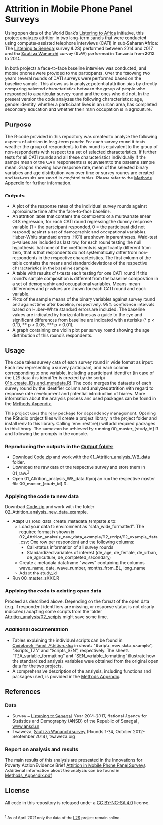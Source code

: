 # Attrition in Mobile Phone Panel Surveys

Using open data of the World Bank’s [Listening to Africa](https://www.worldbank.org/en/programs/listening-to-africa) initiative, this project analyzes attrition in two long-term panels that were conducted using computer-assisted telephone interviews (CATI) in sub-Saharan Africa: The [Listening to Senegal](https://www.ansd.sn/index.php?option=com_content&view=article&id=344) survey (L2S) performed between 2014 and 2017 and the [Sauti za Wananchi](https://twaweza.org/amplifying-citizen-voices/sauti-za-wananchi/) survey (SzW) performed in Tanzania from 2012 to 2014.<br>

In both projects a face-to-face baseline interview was conducted, and mobile phones were provided to the participants. 
Over the following two years several rounds of CATI surveys were performed based on the baseline sample. 
This allows us to analyze potential attrition bias by directly comparing selected characteristics between the group of people who responded to a particular survey round and the ones who did not. In the present version the code analyzes the following characteristics: age, gender identity, whether a participant lives in an urban area, has completed secondary education and whether their main occupation is in agriculture. 

## Purpose
The R-code provided in this repository was created to analyze the following aspects of attrition in long-term panels: For each survey round it tests weather the group of respondents to this round is equivalent to the group of non-respondents with respect to a set of selected characteristics.
If further tests for all CATI rounds and all these characteristics individually if the sample mean of the CATI respondents is equivalent to the baseline sample mean.
Graphs showing how response rate, mean of the selected binary variables and age distribution vary over time or survey rounds are created and test-results are saved in csv/html tables. Please refer to the [Methods Appendix](https://github.com/jmroemer/CATI_Panel_Attrition/blob/main/Methods_Appendix.pdf) for further information.

### Outputs
* A plot of the response rates of the individual survey rounds against approximate time after the face-to-face baseline.
* An attrition table that contains the coefficients of a multivariate linear OLS regression, for each CATI round regressing the dummy response variable (1 = the participant responded, 0 = the participant did not respond) against a set of demographic and occupational variables. Huber-White standard errors (HC1) are shown in parentheses. Wald-test p-values are included as last row, for each round testing the null hypothesis that none of the coefficients is significantly different from zero, that is that respondents do not systematically differ from non-respondents in the respective characteristics. The first column of the table contains the means and standard deviations of the respective characteristics in the baseline sample. 
* A table with results of t-tests each testing for one CATI round if this round’s sample composition is different from the baseline composition in a set of demographic and occupational variables. Means, mean differences and p-values are shown for each CATI round and each variable. 
* Plots of the sample means of the binary variables against survey round and against time after baseline, respectively. 95% confidence intervals based on Huber–White standard errors are included. The baseline values are indicated by horizontal lines as a guide to the eye and significant differences from baseline are indicated with asterisks (* p < 0.10, ** p < 0.05, *** p < 0.01). 
* A graph containing one violin plot per survey round showing the age distribution of this round’s respondents.    

## Usage
The code takes survey data of each survey round in wide format as input: Each row representing a survey participant, and each column corresponding to one variable, including a participant identifier (in case of the L2S data this identifier is created by the script [01b_create_IDs_and_metadata.R](https://github.com/jmroemer/CATI_Panel_Attrition/blob/main/02_script/s016SEN/01b_create_IDs_and_metadata.R)). The code merges the datasets of each survey round by the identifier column and analyzes attrition with regard to response rate development and potential introduction of biases. More information about the analysis process and used packages can be found in the [Methods Appendix](https://github.com/jmroemer/CATI_Panel_Attrition/blob/main/Methods_Appendix.pdf).

This project uses the [renv](https://rstudio.github.io/renv/index.html) package for dependency management.
Opening the RStudio project files will create a project library in the project folder and install renv to this library. Calling renv::restore() will add required packages to this library. 
The same can be achieved by running 00_master_[study_id].R and following the prompts in the console.
    
### Reproducing the outputs in the [Output folder](https://github.com/jmroemer/CATI_Panel_Attrition/tree/main/04_output)
* Download [Code.zip](https://github.com/jmroemer/CATI_Panel_Attrition/blob/main/Code.zip) and work with the 01_Attrition_analysis_WB_data folder. 
* Download the raw data of the respective survey and store them in 01_raw.<sup>[1](#footnote1)</sup> 
* Open 01_Attrition_analysis_WB_data.Rproj an run the respective master file 00_master_[study_id].R. 


### Applying the code to new data
Download [Code.zip](https://github.com/jmroemer/CATI_Panel_Attrition/blob/main/Code.zip) and work with the folder 02_Attrition_analysis_new_data_example. 

* Adapt 01_load_data_create_metadata_template.R to:
    * Load your data to environment as "data_wide_formatted". The required format is shown in 02_Attrition_analysis_new_data_example/02_script/02_example_data.csv: One row per respondent and the following columns:
        * Call-status information of all survey rounds 
        * Standardized variables of interest (de_age, de_female, de_urban, de_agricutlure, de_completed_secondary)
    * Create a metadata dataframe "waves" containing the columns: wave_name, date, wave_number, months_from_BL, long_name
    * Adapt the study_id
* Run 00_master_sXXX.R
    
### Applying the code to existing open data    
Proceed as described above. Depending on the format of the open data (e.g. if respondent identifiers are missing, or response status is not clearly indicated) adapting some scripts from the folder [Attrition_analysis/02_scripts](https://github.com/jmroemer/CATI_Panel_Attrition/tree/main/02_script) might save some time. 

### Additional documentation
* Tables explaining the individual scripts can be found in [Codebook_Panel_Attrition.xlsx](https://github.com/jmroemer/CATI_Panel_Attrition/blob/main/Codebook_Panel_Attrition.xlsx) in sheets "Scripts_new_data_example", “Scripts_TZA” and “Scripts_SEN”, respectively.
The sheets “TZA_variable_formatting” and “SEN_variable_formatting” illustrate how the standardized analysis variables were obtained from the original open data for the two projects. <br>
* A comprehensive description of the analysis, including functions and packages used, is provided in the [Methods Appendix](https://github.com/jmroemer/CATI_Panel_Attrition/blob/main/Methods_Appendix.pdf). 
    
## References
### Data
* Survey – [Listening to Senegal]( https://www.ansd.sn/index.php?option=com_content&view=article&id=344), Year 2014-2017, National Agency for Statistics and Demography (ANSD) of the Republic of Senegal , www.ansd.sn
* Twaweza, [Sauti za Wananchi survey]( https://www.twaweza.org/go/sauti-za-wananchi-english) (Rounds 1-24, October 2012-September 2014), twaweza.org

### Report on analysis and results
The main results of this analysis are presented in the Innovations for Poverty Action Evidence Brief [Attrition in Mobile Phone Panel Surveys](https://www.poverty-action.org/publication/evidence-brief-attrition-mobile-phone-panel-surveys). 
Additional information about the analysis can be found in [Methods_Appendix.pdf](https://github.com/jmroemer/Methods_Appendix.pdf)

## License 
All code in this repository is released under a [CC BY-NC-SA 4.0](https://creativecommons.org/licenses/by-nc-sa/4.0/) license.<br>
<br>
    
    
    
<span style= "font-size:0.9em;"><a name="footnote1"><sup>1</sup></a> As of April 2021 only the data of the [L2S](https://www.ansd.sn/index.php?option=com_content&view=article&id=344) project remain online. </span>